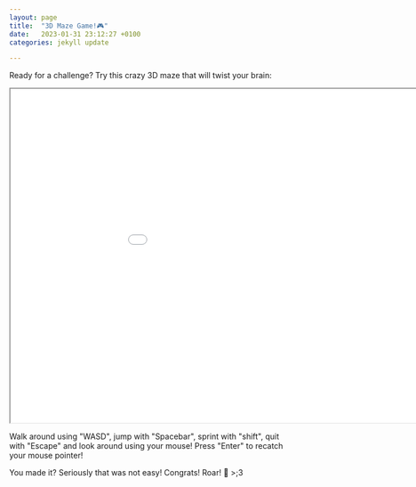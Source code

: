 ```yaml
---
layout: page
title:  "3D Maze Game!🎮"
date:   2023-01-31 23:12:27 +0100
categories: jekyll update

---
```


Ready for a challenge? Try this crazy 3D maze that will twist your brain:

<iframe src="{{site.baseurl}}/games/3d_maze/index.html" title="description" width="1024" height="600"> </iframe>

<p> Walk around using "WASD", jump with "Spacebar", sprint with "shift", quit with "Escape" and look around using your mouse! Press "Enter" to recatch your mouse pointer!</p>

<p> You made it? Seriously that was not easy! Congrats! Roar! 🦖 >;3</p>
